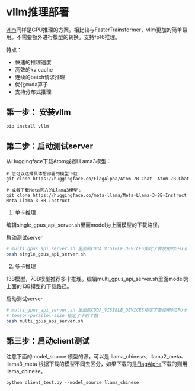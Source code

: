 # vllm推理部署

[vllm](https://github.com/vllm-project/vllm)同样是GPU推理的方案。相比较与FasterTrainsformer，vllm更加的简单易用。不需要额外进行模型的转换。支持fp16推理。

特点：

+ 快速的推理速度
+ 高效的kv cache
+ 连续的batch请求推理
+ 优化cuda算子
+ 支持分布式推理

## 第一步： 安装vllm

```bash
pip install vllm
```

## 第二步：启动测试server

从Huggingface下载Atom或者LLama3模型：
```
# 您可以选择具体想部署的模型下载
git clone https://huggingface.co/FlagAlpha/Atom-7B-Chat  Atom-7B-Chat

# 或者下载Meta官方的Llama3模型：
git clone https://huggingface.co/meta-llama/Meta-Llama-3-8B-Instruct Meta-Llama-3-8B-Instruct
```

1. 单卡推理

编辑single_gpus_api_server.sh里面model为上面模型的下载路径。

启动测试server
```bash
# multi_gpus_api_server.sh 里面的CUDA_VISIBLE_DEVICES指定了要使用的GPU卡
bash single_gpus_api_server.sh
```

2. 多卡推理

13B模型，70B模型推荐多卡推理。编辑multi_gpus_api_server.sh里面model为上面的13B模型的下载路径。

启动测试server
```bash
# multi_gpus_api_server.sh 里面的CUDA_VISIBLE_DEVICES指定了要使用的GPU卡
# tensor-parallel-size 指定了卡的个数
bash multi_gpus_api_server.sh
```

## 第三步：启动client测试

注意下面的model_source 模型的源，可以是 llama_chinese、llama2_meta、llama3_meta 根据下载的模型不同去区分，如果下载的是[FlagAlpha](https://huggingface.co/FlagAlpha)下载的则用llama_chinese。

```
python client_test.py --model_source llama_chinese
```
